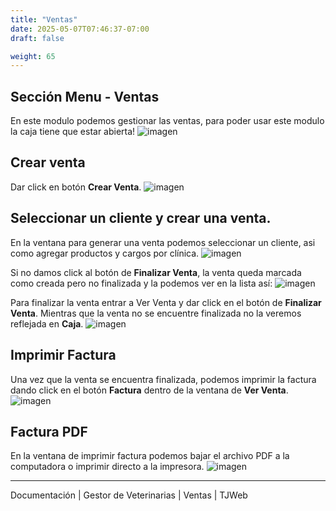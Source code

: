 ```yaml
---
title: "Ventas"
date: 2025-05-07T07:46:37-07:00
draft: false

weight: 65
---
```


## Sección Menu - Ventas
En este modulo podemos gestionar las ventas, para poder usar este modulo la caja tiene que estar abierta!
![imagen](/proyectos/veterinarias/ventas_abrirCaja_opt.png)

## Crear venta
Dar click en botón **Crear Venta**.
![imagen](/proyectos/veterinarias/ventas_crearVenta_opt.png)    

## Seleccionar un cliente y crear una venta.
En la ventana para generar una venta podemos seleccionar un cliente, asi como agregar productos y cargos por clínica.
![imagen](/proyectos/veterinarias/ventas_crearVentaCliente_opt.png)    

Si no damos click al botón de **Finalizar Venta**, la venta queda marcada como creada pero no finalizada y la podemos ver en la lista así:
![imagen](/proyectos/veterinarias/ventas_lista_opt.png)    

Para finalizar la venta entrar a Ver Venta y dar click en el botón de **Finalizar Venta**.
Mientras que la venta no se encuentre finalizada no la veremos reflejada en **Caja**.
![imagen](/proyectos/veterinarias/ventas_finalizarVenta_opt.png)    

## Imprimir Factura
Una vez que la venta se encuentra finalizada, podemos imprimir la factura dando click en el botón **Factura** dentro de la ventana de **Ver Venta**.
![imagen](/proyectos/veterinarias/ventas_factura_opt.png)    

## Factura PDF
En la ventana de imprimir factura podemos bajar el archivo PDF a la computadora o imprimir directo a la impresora.
![imagen](/proyectos/veterinarias/ventas_factura_pdf_opt.png)    


***
Documentación | Gestor de Veterinarias | Ventas | TJWeb

